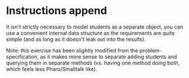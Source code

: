 # Instructions append

It isn't strictly necessary to model students as a separate object, you can use a convenient internal data structure as the requirements are quite simple (and as long as it doesn't leak out into the results).

Note: this exercise has been slightly modified from the problem-specification, as it makes more sense to separate adding students and querying them in separate methods (vs. having one method doing both, which feels less Pharo/Smalltalk like).
